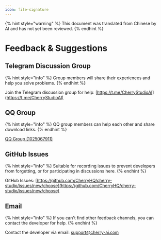 ```yaml
---
icon: file-signature
---
```


{% hint style="warning" %}
This document was translated from Chinese by AI and has not yet been reviewed.
{% endhint %}

# Feedback & Suggestions

## Telegram Discussion Group

{% hint style="info" %}
Group members will share their experiences and help you solve problems.
{% endhint %}

Join the Telegram discussion group for help: [https://t.me/CherryStudioAI](https://t.me/CherryStudioAI)

## QQ Group

{% hint style="info" %}
QQ group members can help each other and share download links.
{% endhint %}

[QQ Group (1025067911)](https://qm.qq.com/q/hlHOddwAS)

## GitHub Issues

{% hint style="info" %}
Suitable for recording issues to prevent developers from forgetting, or for participating in discussions here.
{% endhint %}

GitHub Issues: [https://github.com/CherryHQ/cherry-studio/issues/new/choose](https://github.com/CherryHQ/cherry-studio/issues/new/choose)

## Email

{% hint style="info" %}
If you can't find other feedback channels, you can contact the developer for help.
{% endhint %}

Contact the developer via email: support@cherry-ai.com